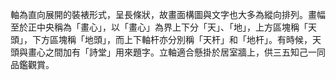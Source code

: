 軸為直向展開的裝裱形式，呈長條狀，故畫面構圖與文字也大多為縱向排列。畫幅至於正中央稱為「畫心」，以「畫心」為界上下分「天」、「地」，上方區塊稱「天頭」，下方區塊稱「地頭」，而上下軸杆亦分別稱「天杆」和「地杆」。有時候，天頭與畫心之間加有「詩堂」用來題字。立軸適合懸掛於居室牆上，供三五知己一同品鑑觀賞。